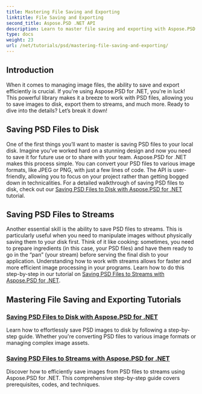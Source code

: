 ```yaml
---
title: Mastering File Saving and Exporting
linktitle: File Saving and Exporting
second_title: Aspose.PSD .NET API
description: Learn to master file saving and exporting with Aspose.PSD for .NET tutorials. Convert PSD files easily and manage complex image assets efficiently. 
type: docs
weight: 23
url: /net/tutorials/psd/mastering-file-saving-and-exporting/
---
```

## Introduction

When it comes to managing image files, the ability to save and export efficiently is crucial. If you're using Aspose.PSD for .NET, you're in luck! This powerful library makes it a breeze to work with PSD files, allowing you to save images to disk, export them to streams, and much more. Ready to dive into the details? Let’s break it down!

## Saving PSD Files to Disk

One of the first things you’ll want to master is saving PSD files to your local disk. Imagine you’ve worked hard on a stunning design and now you need to save it for future use or to share with your team. Aspose.PSD for .NET makes this process simple. You can convert your PSD files to various image formats, like JPEG or PNG, with just a few lines of code. The API is user-friendly, allowing you to focus on your project rather than getting bogged down in technicalities. For a detailed walkthrough of saving PSD files to disk, check out our [Saving PSD Files to Disk with Aspose.PSD for .NET](./saving-psd-files-to-disk/) tutorial.

## Saving PSD Files to Streams

Another essential skill is the ability to save PSD files to streams. This is particularly useful when you need to manipulate images without physically saving them to your disk first. Think of it like cooking: sometimes, you need to prepare ingredients (in this case, your PSD files) and have them ready to go in the “pan” (your stream) before serving the final dish to your application. Understanding how to work with streams allows for faster and more efficient image processing in your programs. Learn how to do this step-by-step in our tutorial on [Saving PSD Files to Streams with Aspose.PSD for .NET](./saving-psd-files-to-streams/).

## Mastering File Saving and Exporting Tutorials
### [Saving PSD Files to Disk with Aspose.PSD for .NET](./saving-psd-files-to-disk/)
Learn how to effortlessly save PSD images to disk by following a step-by-step guide. Whether you're converting PSD files to various image formats or managing complex image assets.
### [Saving PSD Files to Streams with Aspose.PSD for .NET](./saving-psd-files-to-streams/)
Discover how to efficiently save images from PSD files to streams using Aspose.PSD for .NET. This comprehensive step-by-step guide covers prerequisites, codes, and techniques.